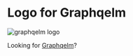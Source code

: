 # Logo for Graphqelm

<img src="https://cdn.rawgit.com/martimatix/logo-graphqelm/master/logo.svg" alt="graphqelm logo">

Looking for [Graphqelm](https://github.com/dillonkearns/graphqelm)?
